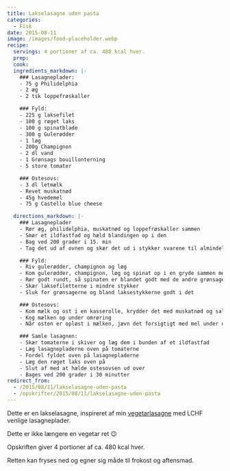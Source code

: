 ```yaml
---
title: Lakselasagne uden pasta
categories:
  - Fisk
date: 2015-08-11
image: /images/food-placeholder.webp
recipe:
  servings: 4 portioner af ca. 480 kcal hver.
  prep:
  cook:
  ingredients_markdown: |-
    ### Lasagneplader:
    - 75 g Philidelphia
    - 2 æg
    - 2 tsk loppefrøskaller

    ### Fyld:
    - 225 g laksefilet
    - 100 g røget laks
    - 100 g spinatblade
    - 300 g Gulerødder
    - 1 løg
    - 200g Champignon
    - 2 dl vand
    - 1 Grønsags bouillonterning
    - 5 store tomater

    ### Ostesovs:
    - 3 dl letmælk
    - Revet muskatnød
    - 45g hvedemel
    - 75 g Castello blue cheese

  directions_markdown: |-
    ### Lasagneplader
    - Rør æg, philidelphia, muskatnød og loppefrøskaller sammen
    - Smør et ildfastfad og hæld blandingen op i den
    - Bag ved 200 grader i 15. min
    - Tag det ud af ovnen og skær det ud i stykker svarene til almindelige lasagneplader

    ### Fyld:
    - Riv gulerødder, champignon og løg
    - Kom gulerødder, champignon, løg og spinat op i en gryde sammen med bouillonterning
    - Rør godt rundt, så spinaten er blandet godt med de andre grønsager.
    - Skær laksefiletterne i mindre stykker
    - Sluk for grønsagerne og bland laksestykkerne godt i det

    ### Ostesovs:
    - Kom mælk og ost i en kasserolle, krydder det med muskatnød og salt
    - Kog mælken op under omrøring
    - Når osten er opløst i mælken, jævn det forsigtigt med mel under oprøring

    ### Samle lasagnen:
    - Skær tomaterne i skiver og læg dem i bunden af et ildfastfad
    - Læg lasagnepladerne oven på tomaterne
    - Fordel fyldet oven på lasagnepladerne
    - Læg den røget laks oven på
    - Slut af med at hælde ostesovsen ud over
    - Bages ved 200 grader i 30 minutter
redirect_from:
  - /2015/08/11/lakselasagne-uden-pasta
  - /opskrifter/2015/08/11/lakselasagne-uden-pasta
---
```


Dette er en lakselasagne, inspireret af min <a href="/2013/09/20/vegetarlasagne/">vegetarlasagne</a> med LCHF venlige lasagneplader.

Dette er ikke længere en vegetar ret 😉

Opskriften giver 4 portioner af ca. 480 kcal hver.

Retten kan fryses ned og egner sig måde til frokost og aftensmad.
